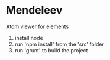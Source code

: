 # Mendeleev


Atom viewer for elements


1. install node
2. run 'npm install' from the 'src' folder
3. run 'grunt' to build the project